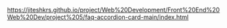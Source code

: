 https://jiteshkrs.github.io/project/Web%20Development/Front%20End%20Web%20Dev/project%205/faq-accordion-card-main/index.html
